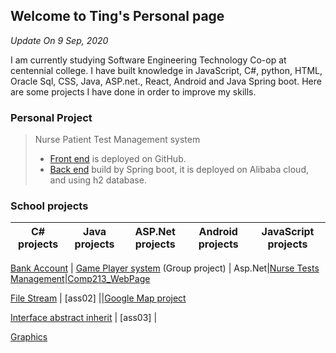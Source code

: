 ## Welcome to Ting's Personal page

<em>Update On 9 Sep, 2020</em>

I am currently studying Software Engineering Technology Co-op at centennial college. I have built knowledge in JavaScript, C#, python, HTML, Oracle Sql, CSS, Java, ASP.net., React, Android and Java Spring boot. Here are some projects I have done in order to improve my skills.    
 
### Personal Project

> Nurse Patient Test Management system
> - [Front end](https://constantlytiti.github.io/NursePatientTest_React) is deployed on GitHub.
> - [Back end](https://github.com/constantlyTiTi/nursePatientTest_Server) build by Spring boot, it is deployed on Alibaba cloud, and using h2 database.


### School projects


C# projects |  Java projects | ASP.Net projects| Android projects|JavaScript projects
---------------|--------------|--------------|----------|--------------|

[Bank Account](https://github.com/constantlyTiTi/Comp123_assignment_C-/tree/master/Assignment_03_BankAccount/Assignment_03_BankAccount) | [Game Player system](https://github.com/constantlyTiTi/GamePlayer_Java) (Group project) | Asp.Net|[Nurse Tests Management](https://github.com/constantlyTiTi/NurseTestsManagement)|[Comp213_WebPage](https://constantlytiti.github.io/Comp213_WebPage/)

[File Stream](https://github.com/constantlyTiTi/Comp123_assignment_C-/tree/master/Assignment_FileStream) |  [ass02] ||[Google Map project](https://github.com/constantlyTiTi/GoogleMapAssignmentLab05)

[Interface abstract inherit](https://github.com/constantlyTiTi/Comp123_assignment_C-/tree/master/Assignment_Interface_Abstract/Assignment_Interface_Abstract) |  [ass03] |

[Graphics](https://github.com/constantlyTiTi/Comp123_assignment_C-/tree/master/System_Drawing_Graphics/Lab5)

